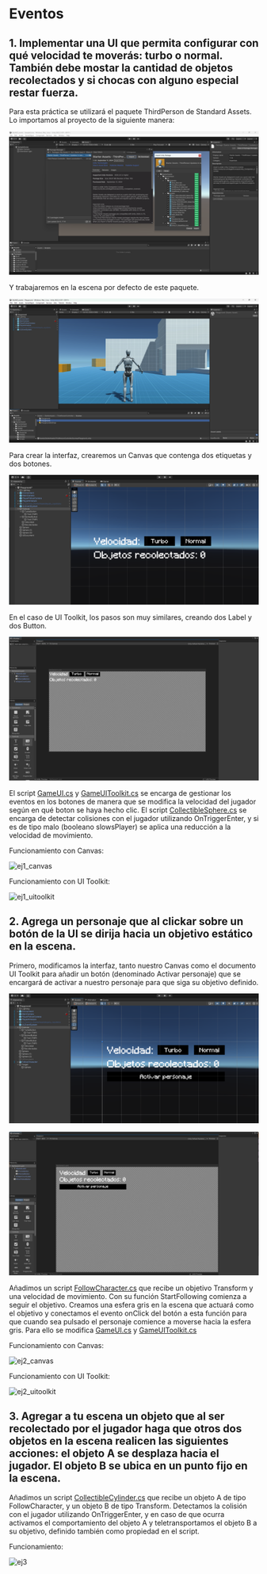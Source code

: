 # Eventos
## 1. Implementar una UI que permita configurar con qué velocidad te moverás: turbo o normal. También debe mostar la cantidad de objetos recolectados y si chocas con alguno especial restar fuerza.

Para esta práctica se utilizará el paquete ThirdPerson de Standard Assets. Lo importamos al proyecto de la siguiente manera:

![import_thirdperson](imgs/import_thirdperson.png)

Y trabajaremos en la escena por defecto de este paquete.

![thirdperson_scene](imgs/thirdperson_scene.png)

Para crear la interfaz, crearemos un Canvas que contenga dos etiquetas y dos botones.

![canvas](imgs/canvas.png)

En el caso de UI Toolkit, los pasos son muy similares, creando dos Label y dos Button.

![uitoolkit](imgs/uitoolkit.png)

El script [GameUI.cs](scripts/GameUI.cs) y [GameUIToolkit.cs](scripts/GameUIToolkit.cs) se encarga de gestionar los eventos en los botones de manera que se modifica la velocidad del jugador según en qué boton se haya hecho clic. El script [CollectibleSphere.cs](scripts/CollectibleSphere.cs) se encarga de detectar colisiones con el jugador utilizando OnTriggerEnter, y si es de tipo malo (booleano slowsPlayer) se aplica una reducción a la velocidad de movimiento.

Funcionamiento con Canvas:

![ej1_canvas](imgs/ej1_canvas.gif)

Funcionamiento con UI Toolkit:

![ej1_uitoolkit](imgs/ej1_uitoolkit.gif)

## 2. Agrega un personaje que al clickar sobre un botón de la UI se dirija hacia un objetivo estático en la escena.

Primero, modificamos la interfaz, tanto nuestro Canvas como el documento UI Toolkit para añadir un botón (denominado Activar personaje) que se encargará de activar a nuestro personaje para que siga su objetivo definido.

![canvas_2](imgs/canvas_2.png)

![uitoolkit](imgs/uitoolkit_2.png)

Añadimos un script [FollowCharacter.cs](scripts/FollowCharacter.cs) que recibe un objetivo Transform y una velocidad de movimiento. Con su función StartFollowing comienza a seguir el objetivo. Creamos una esfera gris en la escena que actuará como el objetivo y conectamos el evento onClick del botón a esta función para que cuando sea pulsado el personaje comience a moverse hacia la esfera gris. Para ello se modifica [GameUI.cs](scripts/GameUI.cs) y [GameUIToolkit.cs](scripts/GameUIToolkit.cs)

Funcionamiento con Canvas:

![ej2_canvas](imgs/ej2_canvas.gif)

Funcionamiento con UI Toolkit:

![ej2_uitoolkit](imgs/ej2_uitoolkit.gif)

## 3. Agregar a tu escena un objeto que al ser recolectado por el jugador haga que otros dos objetos en la escena realicen las siguientes acciones: el objeto A se desplaza hacia el jugador. El objeto B se ubica en un punto fijo en la escena.

Añadimos un script [CollectibleCylinder.cs](scripts/CollectibleSphere.cs) que recibe un objeto A de tipo FollowCharacter, y un objeto B de tipo Transform. Detectamos la colisión con el jugador utilizando OnTriggerEnter, y en caso de que ocurra activamos el comportamiento del objeto A y teletransportamos el objeto B a su objetivo, definido también como propiedad en el script.

Funcionamiento:

![ej3](imgs/ej3.gif)